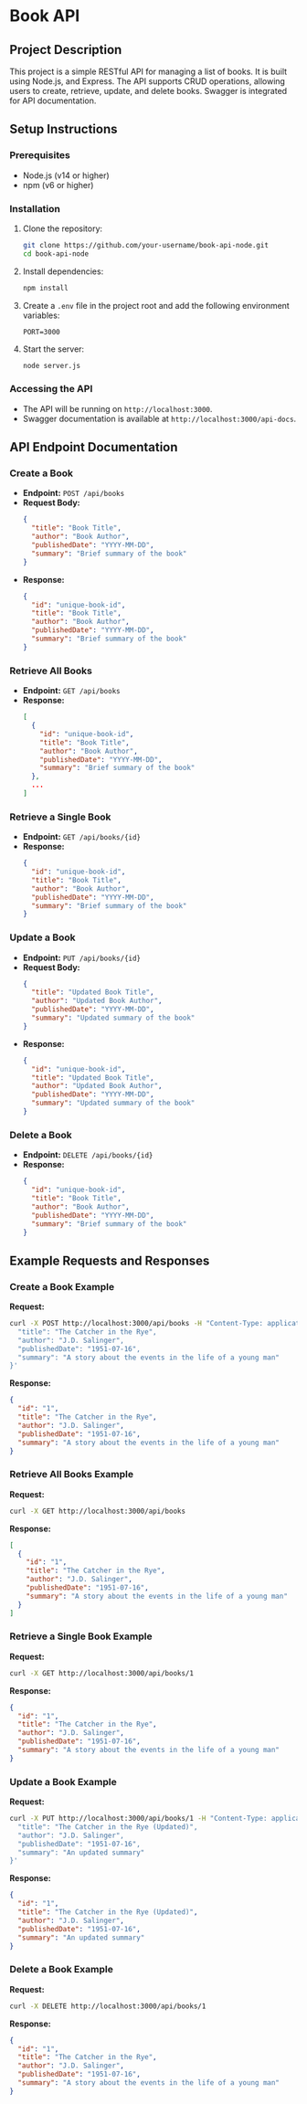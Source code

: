 # Book API

## Project Description

This project is a simple RESTful API for managing a list of books. It is built using Node.js, and Express. The API supports CRUD operations, allowing users to create, retrieve, update, and delete books. Swagger is integrated for API documentation.

## Setup Instructions

### Prerequisites

- Node.js (v14 or higher)
- npm (v6 or higher)

### Installation

1. Clone the repository:
   ```bash
   git clone https://github.com/your-username/book-api-node.git
   cd book-api-node
   ```

2. Install dependencies:
   ```bash
   npm install
   ```

3. Create a `.env` file in the project root and add the following environment variables:
   ```env
   PORT=3000
   ```

4. Start the server:
   ```bash
   node server.js
   ```


### Accessing the API

- The API will be running on `http://localhost:3000`.
- Swagger documentation is available at `http://localhost:3000/api-docs`.

## API Endpoint Documentation

### Create a Book

- **Endpoint:** `POST /api/books`
- **Request Body:**
  ```json
  {
    "title": "Book Title",
    "author": "Book Author",
    "publishedDate": "YYYY-MM-DD",
    "summary": "Brief summary of the book"
  }
  ```
- **Response:**
  ```json
  {
    "id": "unique-book-id",
    "title": "Book Title",
    "author": "Book Author",
    "publishedDate": "YYYY-MM-DD",
    "summary": "Brief summary of the book"
  }
  ```

### Retrieve All Books

- **Endpoint:** `GET /api/books`
- **Response:**
  ```json
  [
    {
      "id": "unique-book-id",
      "title": "Book Title",
      "author": "Book Author",
      "publishedDate": "YYYY-MM-DD",
      "summary": "Brief summary of the book"
    },
    ...
  ]
  ```

### Retrieve a Single Book

- **Endpoint:** `GET /api/books/{id}`
- **Response:**
  ```json
  {
    "id": "unique-book-id",
    "title": "Book Title",
    "author": "Book Author",
    "publishedDate": "YYYY-MM-DD",
    "summary": "Brief summary of the book"
  }
  ```

### Update a Book

- **Endpoint:** `PUT /api/books/{id}`
- **Request Body:**
  ```json
  {
    "title": "Updated Book Title",
    "author": "Updated Book Author",
    "publishedDate": "YYYY-MM-DD",
    "summary": "Updated summary of the book"
  }
  ```
- **Response:**
  ```json
  {
    "id": "unique-book-id",
    "title": "Updated Book Title",
    "author": "Updated Book Author",
    "publishedDate": "YYYY-MM-DD",
    "summary": "Updated summary of the book"
  }
  ```

### Delete a Book

- **Endpoint:** `DELETE /api/books/{id}`
- **Response:**
  ```json
  {
    "id": "unique-book-id",
    "title": "Book Title",
    "author": "Book Author",
    "publishedDate": "YYYY-MM-DD",
    "summary": "Brief summary of the book"
  }
  ```

## Example Requests and Responses

### Create a Book Example

**Request:**
```bash
curl -X POST http://localhost:3000/api/books -H "Content-Type: application/json" -d '{
  "title": "The Catcher in the Rye",
  "author": "J.D. Salinger",
  "publishedDate": "1951-07-16",
  "summary": "A story about the events in the life of a young man"
}'
```

**Response:**
```json
{
  "id": "1",
  "title": "The Catcher in the Rye",
  "author": "J.D. Salinger",
  "publishedDate": "1951-07-16",
  "summary": "A story about the events in the life of a young man"
}
```

### Retrieve All Books Example

**Request:**
```bash
curl -X GET http://localhost:3000/api/books
```

**Response:**
```json
[
  {
    "id": "1",
    "title": "The Catcher in the Rye",
    "author": "J.D. Salinger",
    "publishedDate": "1951-07-16",
    "summary": "A story about the events in the life of a young man"
  }
]
```

### Retrieve a Single Book Example

**Request:**
```bash
curl -X GET http://localhost:3000/api/books/1
```

**Response:**
```json
{
  "id": "1",
  "title": "The Catcher in the Rye",
  "author": "J.D. Salinger",
  "publishedDate": "1951-07-16",
  "summary": "A story about the events in the life of a young man"
}
```

### Update a Book Example

**Request:**
```bash
curl -X PUT http://localhost:3000/api/books/1 -H "Content-Type: application/json" -d '{
  "title": "The Catcher in the Rye (Updated)",
  "author": "J.D. Salinger",
  "publishedDate": "1951-07-16",
  "summary": "An updated summary"
}'
```

**Response:**
```json
{
  "id": "1",
  "title": "The Catcher in the Rye (Updated)",
  "author": "J.D. Salinger",
  "publishedDate": "1951-07-16",
  "summary": "An updated summary"
}
```

### Delete a Book Example

**Request:**
```bash
curl -X DELETE http://localhost:3000/api/books/1
```

**Response:**
```json
{
  "id": "1",
  "title": "The Catcher in the Rye",
  "author": "J.D. Salinger",
  "publishedDate": "1951-07-16",
  "summary": "A story about the events in the life of a young man"
}
```

